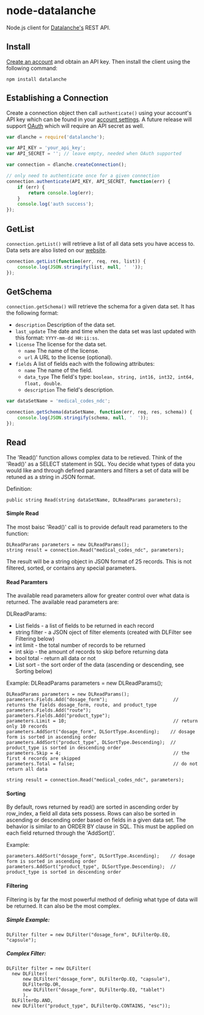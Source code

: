 node-datalanche
===============

Node.js client for [Datalanche's](https://www.datalanche.com) REST API.

## Install

[Create an account](https://www.datalanche.com/signup) and obtain an API key. Then install the client using the
 following command:

    npm install datalanche
 
## Establishing a Connection

Create a connection object then call `authenticate()` using your account's API key which can be found in your 
[account settings](https://www.datalanche.com/account). A future release will support 
[OAuth](http://en.wikipedia.org/wiki/OAuth) which will require an API secret as well.

```js
var dlanche = require('datalanche');

var API_KEY = 'your_api_key';
var API_SECRET = ''; // leave empty, needed when OAuth supported

var connection = dlanche.createConnection();

// only need to authenticate once for a given connection
connection.authenticate(API_KEY, API_SECRET, function(err) {
    if (err) {
        return console.log(err);
    }
    console.log('auth success');
});
```
    
## GetList

`connection.getList()` will retrieve a list of all data sets you have access to. Data sets are also listed on our 
[website](https://www.datalanche.com/datasets).

```js
connection.getList(function(err, req, res, list)) {
    console.log(JSON.stringify(list, null, '  '));
});
```
 
## GetSchema

`connection.getSchema()` will retrieve the schema for a given data set. It has the following format:
* `description` Description of the data set.
* `last_update` The date and time when the data set was last updated with this format: `YYYY-mm-dd HH:ii:ss`.
* `license` The license for the data set.
    * `name` The name of the license.
    * `url` A URL to the license (optional).
* `fields` A list of fields each with the following attributes:
    * `name` The name of the field.
    * `data_type` The field's type: `boolean, string, int16, int32, int64, float, double`.
    * `description` The field's description.

```js
var dataSetName = 'medical_codes_ndc';

connection.getSchema(dataSetName, function(err, req, res, schema)) {
    console.log(JSON.stringify(schema, null, '  '));
});
```

## Read

The 'Read()' function allows complex data to be retieved. Think of the 'Read()' as a SELECT statement in SQL. You decide what types of data you would like and through defined paramters and filters a set of data will be retuned as a string in JSON format.

Definition:

    public string Read(string dataSetName, DLReadParams parameters);
    
#### Simple Read

The most baisc 'Read()' call is to provide default read parameters to the function:

    DLReadParams parameters = new DLReadParams();
    string result = connection.Read("medical_codes_ndc", parameters);

The result will be a string object in JSON format of 25 records. This is not filtered, sorted, or contains any special parameters.

#### Read Paramters

The available read parameters allow for greater control over what data is returned. The available read parameters are:

DLReadParams:
* List<string> fields - a list of fields to be returned in each record
* string filter - a JSON oject of filter elements (created with DLFilter see Filtering below)
* int limit - the total number of records to be returned
* int skip - the amount of records to skip before returning data
* bool total - return all data or not
* List<DLSortStruct> sort - the sort order of the data (ascending or descending, see Sorting below)

Example:
DLReadParams parameters = new DLReadParams();
    
    DLReadParams parameters = new DLReadParams();
    parameters.Fields.Add("dosage_form");                        // returns the fields dosage_form, route, and product_type
    parameters.Fields.Add("route");
    parameters.Fields.Add("product_type");
    parameters.Limit = 10;                                       // return only 10 records
    parameters.AddSort("dosage_form", DLSortType.Ascending);    // dosage form is sorted in ascending order
    parameters.AddSort("product_type", DLSortType.Descending);  // product_type is sorted in descending order
    parameters.Skip = 4;                                         // the first 4 records are skipped
    parameters.Total = false;                                    // do not return all data

    string result = connection.Read("medical_codes_ndc", parameters);
    
#### Sorting

By default, rows returned by read() are sorted in ascending order by row_index, a field all data sets possess. Rows can also be sorted in ascending or descending order based on fields in a given data set. The behavior is similar to an ORDER BY clause in SQL.
This must be applied on each field returned through the 'AddSort()'.

Example:

    parameters.AddSort("dosage_form", DLSortType.Ascending);    // dosage form is sorted in ascending order
    parameters.AddSort("product_type", DLSortType.Descending);  // product_type is sorted in descending order


#### Filtering

Filtering is by far the most powerful method of definig what type of data will be returned. It can also be the most complex.

##### Simple Example:

    DLFilter filter = new DLFilter("dosage_form", DLFilterOp.EQ, "capsule");
    
##### Complex Filter:

    DLFilter filter = new DLFilter(
      new DLFilter(
          new DLFilter("dosage_form", DLFilterOp.EQ, "capsule"),
          DLFilterOp.OR,
          new DLFilter("dosage_form", DLFilterOp.EQ, "tablet")
          ),
      DLFilterOp.AND,
      new DLFilter("product_type", DLFilterOp.CONTAINS, "esc"));
